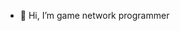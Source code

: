 - 👋 Hi, I’m game network programmer

<!---
devforgood/devforgood is a ✨ special ✨ repository because its `README.md` (this file) appears on your GitHub profile.
You can click the Preview link to take a look at your changes.
--->
